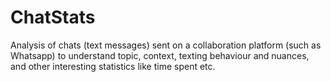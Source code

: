 # ChatStats
Analysis of chats (text messages) sent on a collaboration platform (such as Whatsapp) to understand topic, context, texting behaviour and nuances, and other interesting statistics like time spent etc. 
